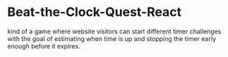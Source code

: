 # Beat-the-Clock-Quest-React 
kind of a game where website visitors can start different timer challenges with the goal of estimating when time is up  and stopping the timer early enough before it expires.
